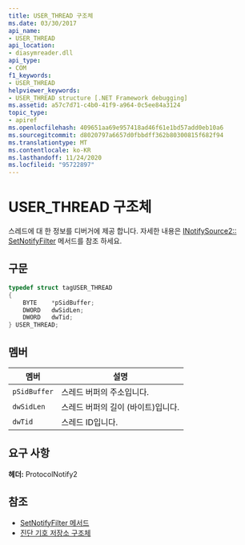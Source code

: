 ```yaml
---
title: USER_THREAD 구조체
ms.date: 03/30/2017
api_name:
- USER_THREAD
api_location:
- diasymreader.dll
api_type:
- COM
f1_keywords:
- USER_THREAD
helpviewer_keywords:
- USER_THREAD structure [.NET Framework debugging]
ms.assetid: a57c7d71-c4b0-41f9-a964-0c5ee84a3124
topic_type:
- apiref
ms.openlocfilehash: 409651aa69e957418ad46f61e1bd57add0eb10a6
ms.sourcegitcommit: d8020797a6657d0fbbdff362b80300815f682f94
ms.translationtype: MT
ms.contentlocale: ko-KR
ms.lasthandoff: 11/24/2020
ms.locfileid: "95722897"
---
```

# <a name="user_thread-structure"></a>USER_THREAD 구조체

스레드에 대 한 정보를 디버거에 제공 합니다. 자세한 내용은 [INotifySource2:: SetNotifyFilter](inotifysource2-setnotifyfilter-method.md) 메서드를 참조 하세요.  
  
## <a name="syntax"></a>구문  
  
```cpp  
typedef struct tagUSER_THREAD  
{  
    BYTE    *pSidBuffer;  
    DWORD   dwSidLen;  
    DWORD   dwTid;  
} USER_THREAD;  
```  
  
## <a name="members"></a>멤버  
  
|멤버|설명|  
|------------|-----------------|  
|`pSidBuffer`|스레드 버퍼의 주소입니다.|  
|`dwSidLen`|스레드 버퍼의 길이 (바이트)입니다.|  
|`dwTid`|스레드 ID입니다.|  
  
## <a name="requirements"></a>요구 사항  

 **헤더:** ProtocolNotify2  
  
## <a name="see-also"></a>참조

- [SetNotifyFilter 메서드](inotifysource2-setnotifyfilter-method.md)
- [진단 기호 저장소 구조체](diagnostics-symbol-store-structures.md)
